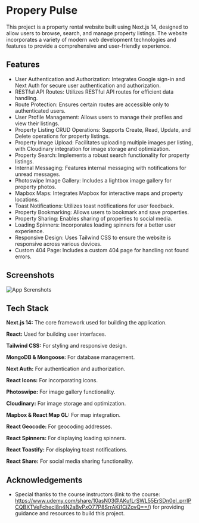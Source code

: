 
# Propery Pulse

This project is a property rental website built using Next.js 14, designed to allow users to browse, search, and manage property listings. The website incorporates a variety of modern web development technologies and features to provide a comprehensive and user-friendly experience.

## Features

- User Authentication and Authorization: Integrates Google sign-in and Next Auth for secure user authentication and authorization.
- RESTful API Routes: Utilizes RESTful API routes for efficient data handling.
- Route Protection: Ensures certain routes are accessible only to authenticated users.
- User Profile Management: Allows users to manage their profiles and view their listings.
- Property Listing CRUD Operations: Supports Create, Read, Update, and Delete operations for property listings.
- Property Image Upload: Facilitates uploading multiple images per listing, with Cloudinary integration for image storage and optimization.
- Property Search: Implements a robust search functionality for property listings.
- Internal Messaging: Features internal messaging with notifications for unread messages.
- Photoswipe Image Gallery: Includes a lightbox image gallery for property photos.
- Mapbox Maps: Integrates Mapbox for interactive maps and property locations.
- Toast Notifications: Utilizes toast notifications for user feedback.
- Property Bookmarking: Allows users to bookmark and save properties.
- Property Sharing: Enables sharing of properties to social media.
- Loading Spinners: Incorporates loading spinners for a better user experience.
- Responsive Design: Uses Tailwind CSS to ensure the website is responsive across various devices.
- Custom 404 Page: Includes a custom 404 page for handling not found errors.



## Screenshots

![App Screnshots](https://github.com/teodorastoykova/property-rental/issues/1#issue-2336063422)


## Tech Stack

**Next.js 14:** The core framework used for building the application.

**React:** Used for building user interfaces.

**Tailwind CSS:** For styling and responsive design.

**MongoDB & Mongoose:** For database management.

**Next Auth:** For authentication and authorization.

**React Icons:** For incorporating icons.

**Photoswipe:** For image gallery functionality.

**Cloudinary:** For image storage and optimization.

**Mapbox & React Map GL:** For map integration.

**React Geocode:** For geocoding addresses.

**React Spinners:** For displaying loading spinners.

**React Toastify:** For displaying toast notifications.

**React Share:** For social media sharing functionality.


## Acknowledgements

 - Special thanks to the course instructors (link to the course: https://www.udemy.com/share/10asN03@AKufLrSWL55ErSDn0el_prrIPCQBXTVeFchecI8n4N2aBvPxO77P8SrrAKi1CiZovQ==/) for providing guidance and resources to build this project.